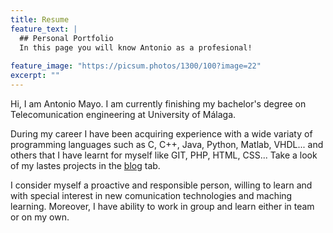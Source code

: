 ```yaml
---
title: Resume
feature_text: |
  ## Personal Portfolio
  In this page you will know Antonio as a profesional! 
  
feature_image: "https://picsum.photos/1300/100?image=22"
excerpt: ""
---
```


Hi, I am Antonio Mayo. I am currently finishing my bachelor's degree on Telecomunication engineering at University of Málaga.

During my career I have been acquiring experience with a wide variaty of programming languages such as C, C++, Java, Python, Matlab, VHDL... and others that I have learnt for myself like GIT, PHP, HTML, CSS... Take a look of my lastes projects in the [blog](https://amayoo0.github.io/blog/) tab.

I consider myself a proactive and responsible person, willing to learn and with special interest in new comunication technologies and maching learning. 
Moreover, I have ability to work in group and learn either in team or on my own.








